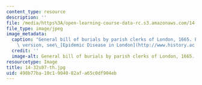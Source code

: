 ```yaml
---
content_type: resource
description: ''
file: /media/https%3A/open-learning-course-data-rc.s3.amazonaws.com/14-32-econometrics-spring-2007/498b77ba10c1904082afa65c0df904eb_14-32s07-th.jpg
file_type: image/jpeg
image_metadata:
  caption: "General bill of burials by parish clerks of London, 1665. For a larger\
    \ version, see\_[Epidemic Disease in London](http://www.history.ac.uk/ihr/Focus/Medical/epichamp.html#6)."
  credit: ''
  image-alt: General bill of burials by parish clerks of London, 1665.
resourcetype: Image
title: 14-32s07-th.jpg
uid: 498b77ba-10c1-9040-82af-a65c0df904eb
---
```


